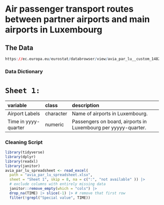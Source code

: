 # Air passenger transport routes between partner airports and main airports in Luxembourg 

## The Data

```r
https://ec.europa.eu/eurostat/databrowser/view/avia_par_lu__custom_14829930/bookmark/line?lang=en&bookmarkId=fb7169d9-11d5-47de-9335-fa64107e66ea
```

### Data Dictionary

# `Sheet 1: `

|variable |class     |description                           |
|:--------|:---------|:-------------------------------------|
|Airport Labels |character |Name of airports in Luxembourg. |
|Time in yyyy-quarter |numeric |Passengers on board, airports in Luxembourg per yyyyy-quarter. |


### Cleaning Script

```r
library(tidyverse)
library(dplyr)
library(readxl)
library(janitor)
avia_par_lu_spreadsheet <- read_excel(
  path = "avia_par_lu_spreadsheet.xlsx", 
  sheet = "Sheet 1", skip = 8, na = c(":", "not available" )) |>
  # exclude columns with entirely missing data
  janitor::remove_empty(which = "cols") |>
  drop_na(TIME) |> slice(-1) |> # remove that first row
  filter(!grepl("Special value", TIME))
```
